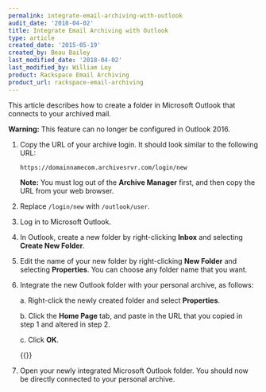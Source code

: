 ```yaml
---
permalink: integrate-email-archiving-with-outlook
audit_date: '2018-04-02'
title: Integrate Email Archiving with Outlook
type: article
created_date: '2015-05-19'
created_by: Beau Bailey
last_modified_date: '2018-04-02'
last_modified_by: William Loy
product: Rackspace Email Archiving
product_url: rackspace-email-archiving
---
```


This article describes how to create a folder in Microsoft Outlook that connects to your
archived mail.

**Warning:** This feature can no longer be configured in Outlook 2016.

1. Copy the URL of your archive login. It should look similar to the following URL:

   `https://domainnamecom.archivesrvr.com/login/new`

    **Note:** You must log out of the **Archive Manager** first, and then
    copy the URL from your web browser.

2. Replace `/login/new` with `/outlook/user`.

3. Log in to Microsoft Outlook.

4. In Outlook, create a new folder by right-clicking **Inbox** and selecting **Create New Folder**.

5. Edit the name of your new folder by right-clicking **New Folder** and selecting **Properties**. You can choose any folder name that you want.

6. Integrate the new Outlook folder with your personal archive, as follows:

   a.  Right-click the newly created folder and select **Properties**.

   b.  Click the **Home Page** tab, and paste in the URL that you copied in step 1 and altered in step 2.

   c.  Click **OK**.

   {{<image src="IntegrateArchivingwithOutlook1A.png" alt="" title="">}}

7. Open your newly integrated Microsoft Outlook folder. You should now be directly connected to your personal archive.

